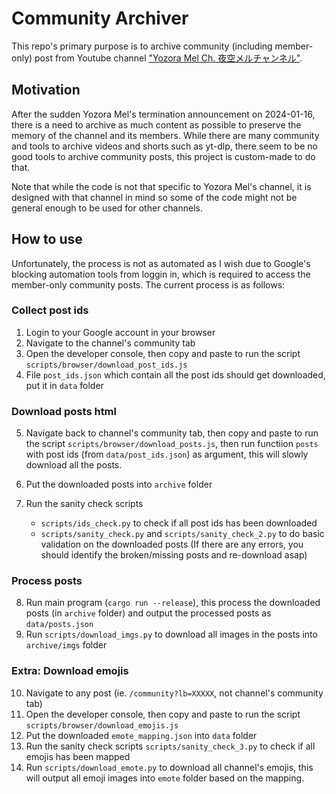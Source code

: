 # Community Archiver

This repo's primary purpose is to archive community (including member-only) post from Youtube channel ["Yozora Mel Ch. 夜空メルチャンネル"](https://www.youtube.com/channel/UCD8HOxPs4Xvsm8H0ZxXGiBw).

## Motivation

After the sudden Yozora Mel's termination announcement on 2024-01-16, there is a need to archive as much content as possible to preserve the memory of the channel and its members.
While there are many community and tools to archive videos and shorts such as yt-dlp, there seem to be no good tools to archive community posts, this project is custom-made to do that.

Note that while the code is not that specific to Yozora Mel's channel, it is designed with that channel in mind so some of the code might not be general enough to be used for other channels.

## How to use

Unfortunately, the process is not as automated as I wish due to Google's blocking automation tools from loggin in, which is required to access the member-only community posts. The current process is as follows:

### Collect post ids

1. Login to your Google account in your browser
2. Navigate to the channel's community tab
3. Open the developer console, then copy and paste to run the script `scripts/browser/download_post_ids.js`
4. File `post_ids.json` which contain all the post ids should get downloaded, put it in `data` folder

### Download posts html

5. Navigate back to channel's community tab, then copy and paste to run the script `scripts/browser/download_posts.js`,
   then run functiion `posts` with post ids (from `data/post_ids.json`) as argument, this will slowly download all the posts.
6. Put the downloaded posts into `archive` folder
7. Run the sanity check scripts

   - `scripts/ids_check.py` to check if all post ids has been downloaded
   - `scripts/sanity_check.py` and `scripts/sanity_check_2.py` to do basic validation on the downloaded posts
     (If there are any errors, you should identify the broken/missing posts and re-download asap)

### Process posts

8. Run main program (`cargo run --release`), this process the downloaded posts (in `archive` folder) and output the processed posts as `data/posts.json`
9. Run `scripts/download_imgs.py` to download all images in the posts into `archive/imgs` folder

### Extra: Download emojis

10. Navigate to any post (ie. `/community?lb=XXXXX`, not channel's community tab)
11. Open the developer console, then copy and paste to run the script `scripts/browser/download_emojis.js`
12. Put the downloaded `emote_mapping.json` into `data` folder
13. Run the sanity check scripts `scripts/sanity_check_3.py` to check if all emojis has been mapped
14. Run `scripts/download_emote.py` to download all channel's emojis, this will output all emoji images into `emote` folder based on the mapping.

